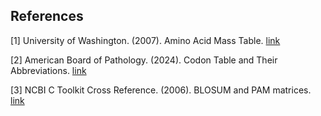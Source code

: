## References

[1] University of Washington. (2007). Amino Acid Mass Table. [link](https://proteomicsresource.washington.edu/protocols06/masses.php)

[2] American Board of Pathology. (2024). Codon Table and Their Abbreviations. [link](https://abpath.org/wp-content/uploads/2024/02/Codon_Table.pdf)

[3] NCBI C Toolkit Cross Reference. (2006). BLOSUM and PAM matrices. [link](https://www.ncbi.nlm.nih.gov/IEB/ToolBox/C_DOC/lxr/source/data/)
